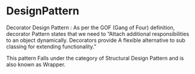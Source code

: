 # DesignPattern

Decorator Design Pattern : As per the GOF (Gang of Four) definition, decorator Pattern states that we need to “Attach additional responsibilities to an object dynamically. Decorators provide A flexible alternative to sub classing for extending functionality.”

This pattern Falls under the category of Structural Design Pattern and is also known as Wrapper.